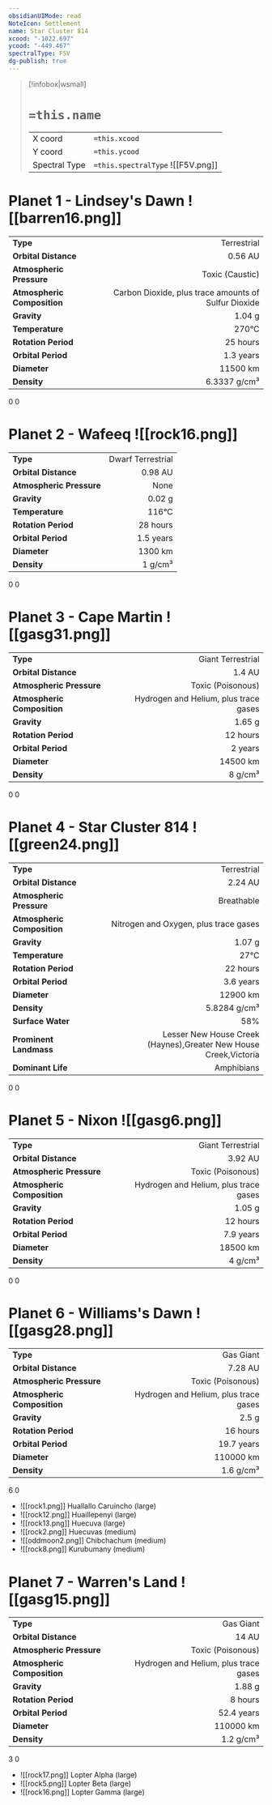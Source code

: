 ```yaml
---
obsidianUIMode: read
NoteIcon: Settlement
name: Star Cluster 814
xcood: "-1022.697"
ycood: "-449.467"
spectralType: F5V
dg-publish: true
---
```

> [!infobox|wsmall]
> # `=this.name`
> | | |
> | - | - |
> | X coord | `=this.xcood` |
> | Y coord| `=this.ycood` |
> | Spectral Type | `=this.spectralType` ![[F5V.png]] |

# Planet 1 - Lindsey's Dawn ![[barren16.png]]
|                             |                           |
| --------------------------- | -------------------------:|
| **Type**                    |             Terrestrial |
| **Orbital Distance**        |   0.56 AU |
| **Atmospheric Pressure**    |       Toxic (Caustic) |
| **Atmospheric Composition** |      Carbon Dioxide, plus trace amounts of Sulfur Dioxide |
| **Gravity**                 |        1.04 g |
| **Temperature**             |    270°C |
| **Rotation Period**         |  25 hours |
| **Orbital Period** | 1.3 years |
| **Diameter**                |      11500 km | 
| **Density**                 |    6.3337 g/cm³ |



0
0



# Planet 2 - Wafeeq ![[rock16.png]]
|                             |                           |
| --------------------------- | -------------------------:|
| **Type**                    |             Dwarf Terrestrial |
| **Orbital Distance**        |   0.98 AU |
| **Atmospheric Pressure**    |       None |
| **Gravity**                 |        0.02 g |
| **Temperature**             |    116°C |
| **Rotation Period**         |  28 hours |
| **Orbital Period** | 1.5 years |
| **Diameter**                |      1300 km | 
| **Density**                 |    1 g/cm³ |



0
0



# Planet 3 - Cape Martin ![[gasg31.png]]
|                             |                           |
| --------------------------- | -------------------------:|
| **Type**                    |             Giant Terrestrial |
| **Orbital Distance**        |   1.4 AU |
| **Atmospheric Pressure**    |       Toxic (Poisonous) |
| **Atmospheric Composition** |      Hydrogen and Helium, plus trace gases |
| **Gravity**                 |        1.65 g |
| **Rotation Period**         |  12 hours |
| **Orbital Period** | 2 years |
| **Diameter**                |      14500 km | 
| **Density**                 |    8 g/cm³ |



0
0



# Planet 4 - Star Cluster 814 ![[green24.png]]
|                             |                           |
| --------------------------- | -------------------------:|
| **Type**                    |             Terrestrial |
| **Orbital Distance**        |   2.24 AU |
| **Atmospheric Pressure**    |       Breathable |
| **Atmospheric Composition** |      Nitrogen and Oxygen, plus trace gases |
| **Gravity**                 |        1.07 g |
| **Temperature**             |    27°C |
| **Rotation Period**         |  22 hours |
| **Orbital Period** | 3.6 years |
| **Diameter**                |      12900 km | 
| **Density**                 |    5.8284 g/cm³ |
| **Surface Water**           |           58% | 
| **Prominent Landmass**      |         Lesser New House Creek (Haynes),Greater New House Creek,Victoria | 
| **Dominant Life**           |         Amphibians |



0
0



# Planet 5 - Nixon ![[gasg6.png]]
|                             |                           |
| --------------------------- | -------------------------:|
| **Type**                    |             Giant Terrestrial |
| **Orbital Distance**        |   3.92 AU |
| **Atmospheric Pressure**    |       Toxic (Poisonous) |
| **Atmospheric Composition** |      Hydrogen and Helium, plus trace gases |
| **Gravity**                 |        1.05 g |
| **Rotation Period**         |  12 hours |
| **Orbital Period** | 7.9 years |
| **Diameter**                |      18500 km | 
| **Density**                 |    4 g/cm³ |



0
0



# Planet 6 - Williams's Dawn ![[gasg28.png]]
|                             |                           |
| --------------------------- | -------------------------:|
| **Type**                    |             Gas Giant |
| **Orbital Distance**        |   7.28 AU |
| **Atmospheric Pressure**    |       Toxic (Poisonous) |
| **Atmospheric Composition** |      Hydrogen and Helium, plus trace gases |
| **Gravity**                 |        2.5 g |
| **Rotation Period**         |  16 hours |
| **Orbital Period** | 19.7 years |
| **Diameter**                |      110000 km | 
| **Density**                 |    1.6 g/cm³ |



6
0

- ![[rock1.png]] Huallallo Caruincho (large)
- ![[rock12.png]] Huaillepenyi (large)
- ![[rock13.png]] Huecuva (large)
- ![[rock2.png]] Huecuvas (medium)
- ![[oddmoon2.png]] Chibchachum (medium)
- ![[rock8.png]] Kurubumany (medium)


# Planet 7 - Warren's Land ![[gasg15.png]]
|                             |                           |
| --------------------------- | -------------------------:|
| **Type**                    |             Gas Giant |
| **Orbital Distance**        |   14 AU |
| **Atmospheric Pressure**    |       Toxic (Poisonous) |
| **Atmospheric Composition** |      Hydrogen and Helium, plus trace gases |
| **Gravity**                 |        1.88 g |
| **Rotation Period**         |  8 hours |
| **Orbital Period** | 52.4 years |
| **Diameter**                |      110000 km | 
| **Density**                 |    1.2 g/cm³ |



3
0

- ![[rock17.png]] Lopter Alpha (large)
- ![[rock5.png]] Lopter Beta (large)
- ![[rock16.png]] Lopter Gamma (large)


